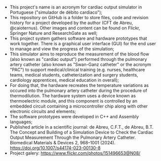 - This project's name is an acronym for cardiac output simulator in Portuguese ("simulador de débito cardíaco");
- This repository on GitHub is a folder to store files, code and revision history for a project developed by the author (CFT de Abreu, @caioternus). Other images and content can be found on Flickr, Springer Nature and ResearchGate as well;
- This project system gathers software and hardware prototypes that work together. There is a graphical user interface (GUI) for the end user to manage and view the progress of the simulation;
- This simulator aims to reproduce the measurement of the blood flow (also known as "cardiac output") performed through the pulmonary artery catheter (also known as "Swan-Ganz catheter" or the acronym "PAC") to support medical/clinical training (e.g. nurses, healthcare teams, medical students, catheterization and surgery students, cardiology apprentices, medical education in overall);
- For doing that, the hardware recreates the temperature variations as occured into the pulmonary artery catheter during the procedure of thermodilution. The hardware system uses a device known as thermoelectric module, and this component is controlled by an embedded circuit containing a microcontroller chip along with other electronic circuits and elements;
- The software prototypes were developed in C++ and Assembly languages;
- Published article in a scientific journal: de Abreu, C.F.T., de Abreu, B.T. The Concept and Building of a Simulation Device to Check the Cardiac Output Measurement Through the Pulmonary Artery Catheter. Biomedical Materials & Devices 2, 968–1001 (2024). https://doi.org/10.1007/s44174-023-00130-8
- Project galery: https://www.flickr.com/photos/151496653@N08/
